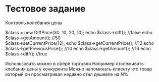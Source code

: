 # Тестовое задание
Контроль колебания цены

$class = new DiffPrice(30, 10, 20, 10);
echo $class->diff();                //false
echo $class->getAmount();           //50   
$class->setCurrentPrice(12);
echo $class->getCurrentPrice();     //12
echo $class->getPreviousPrice();    //10
echo $class->getAmount();           //16
echo $class->diff();                //true

Использовать можно в сфере торговли 
Например отслеживать клебания цены у конкурента
Можно напоминать клиенту что товар который он просматривал недавно стал дешевле на N%